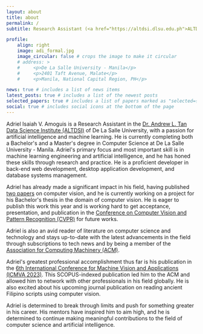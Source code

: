 ```yaml
---
layout: about
title: about
permalink: /
subtitle: Research Assistant (<a href="https://altdsi.dlsu.edu.ph">ALTDSI</a>) | Graduate & Undergraduate Student (<a href="https://www.dlsu.edu.ph/colleges/ccs/undergraduate-degree-programs/bsms-cs/">BSMSCS-Ladderized</a>)

profile:
    align: right
    image: adi_formal.jpg
    image_circular: false # crops the image to make it circular
    # address: >
    #     <p>De La Salle University - Manila</p>
    #     <p>2401 Taft Avenue, Malate</p>
    #     <p>Manila, National Capital Region, PH</p>

news: true # includes a list of news items
latest_posts: true # includes a list of the newest posts
selected_papers: true # includes a list of papers marked as "selected={true}"
social: true # includes social icons at the bottom of the page
---
```


Adriel Isaiah V. Amoguis is a Research Assistant in the <a href="https://altdsi.dlsu.edu.ph">Dr. Andrew L. Tan Data Science Institute (ALTDSI)</a> of De La Salle University, with a passion for artificial intelligence and machine learning. He is currently completing both a Bachelor's and a Master's degree in Computer Science at De La Salle University - Manila. Adriel's primary focus and most important skill is in machine learning engineering and artificial intelligence, and he has honed these skills through research and practice. He is a proficient developer in back-end web development, desktop application development, and database systems management.

Adriel has already made a significant impact in his field, having published [two papers](/publications) on computer vision, and he is currently working on a project for his Bachelor's thesis in the domain of computer vision. He is eager to publish this work this year and is working hard to get acceptance, presentation, and publication in the [Conference on Computer Vision and Pattern Recognition (CVPR)](https://www.thecvf.com/) for future works.

Adriel is also an avid reader of literature on computer science and technology and stays up-to-date with the latest advancements in the field through subscriptions to tech news and by being a member of the [Association for Computing Machinery (ACM)](https://acm.org).

Adriel's greatest professional accomplishment thus far is his publication in the [6th International Conference for Machine Vision and Applications (ICMVA 2023)](http://icmva.org). This SCOPUS-indexed publication led him to the ACM and allowed him to network with other professionals in his field globally. He is also excited about his upcoming journal publication on reading ancient Filipino scripts using computer vision.

Adriel is determined to break through limits and push for something greater in his career. His mentors have inspired him to aim high, and he is determined to continue making meaningful contributions to the field of computer science and artificial intelligence.
